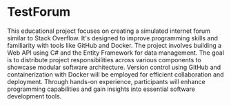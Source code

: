 # TestForum
This educational project focuses on creating a simulated internet forum similar to Stack Overflow. It's designed to improve programming skills and familiarity with tools like GitHub and Docker. The project involves building a Web API using C# and the Entity Framework for data management. The goal is to distribute project responsibilities across various components to showcase modular software architecture. Version control using GitHub and containerization with Docker will be employed for efficient collaboration and deployment. Through hands-on experience, participants will enhance programming capabilities and gain insights into essential software development tools.

